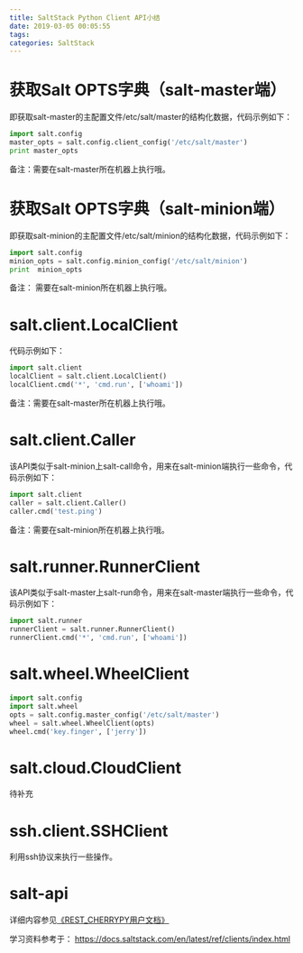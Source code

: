 ```yaml
---
title: SaltStack Python Client API小结
date: 2019-03-05 00:05:55
tags:
categories: SaltStack
---
```


# 获取Salt OPTS字典（salt-master端）

即获取salt-master的主配置文件/etc/salt/master的结构化数据，代码示例如下：

```python
import salt.config
master_opts = salt.config.client_config('/etc/salt/master')
print master_opts
```

备注：需要在salt-master所在机器上执行哦。

# 获取Salt OPTS字典（salt-minion端）

即获取salt-minion的主配置文件/etc/salt/minion的结构化数据，代码示例如下：

```python
import salt.config
minion_opts = salt.config.minion_config('/etc/salt/minion')
print  minion_opts
```

备注： 需要在salt-minion所在机器上执行哦。

# salt.client.LocalClient

代码示例如下：

```python
import salt.client
localClient = salt.client.LocalClient()
localClient.cmd('*', 'cmd.run', ['whoami'])
```

备注：需要在salt-master所在机器上执行哦。

# salt.client.Caller

该API类似于salt-minion上salt-call命令，用来在salt-minion端执行一些命令，代码示例如下：

```python
import salt.client
caller = salt.client.Caller()
caller.cmd('test.ping')
```

备注：需要在salt-minion所在机器上执行哦。

# salt.runner.RunnerClient

该API类似于salt-master上salt-run命令，用来在salt-master端执行一些命令，代码示例如下：

```python
import salt.runner
runnerClient = salt.runner.RunnerClient()
runnerClient.cmd('*', 'cmd.run', ['whoami'])
```

# salt.wheel.WheelClient

```python
import salt.config
import salt.wheel
opts = salt.config.master_config('/etc/salt/master')
wheel = salt.wheel.WheelClient(opts)
wheel.cmd('key.finger', ['jerry'])
```

# salt.cloud.CloudClient

待补充

# ssh.client.SSHClient

利用ssh协议来执行一些操作。

# salt-api

详细内容参见[《REST_CHERRYPY用户文档》](https://docs.saltstack.com/en/latest/ref/netapi/all/salt.netapi.rest_cherrypy.html)

学习资料参考于：
https://docs.saltstack.com/en/latest/ref/clients/index.html
